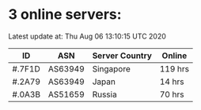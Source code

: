 # 3 online servers:

Latest update at: Thu Aug 06 13:10:15 UTC 2020

| ID | ASN | Server Country | Online |
| -- | --- | -------------- | ------ |
| #.7F1D | AS63949 | Singapore | 119 hrs |
| #.2A79 | AS63949 | Japan | 14 hrs |
| #.0A3B | AS51659 | Russia | 70 hrs |

